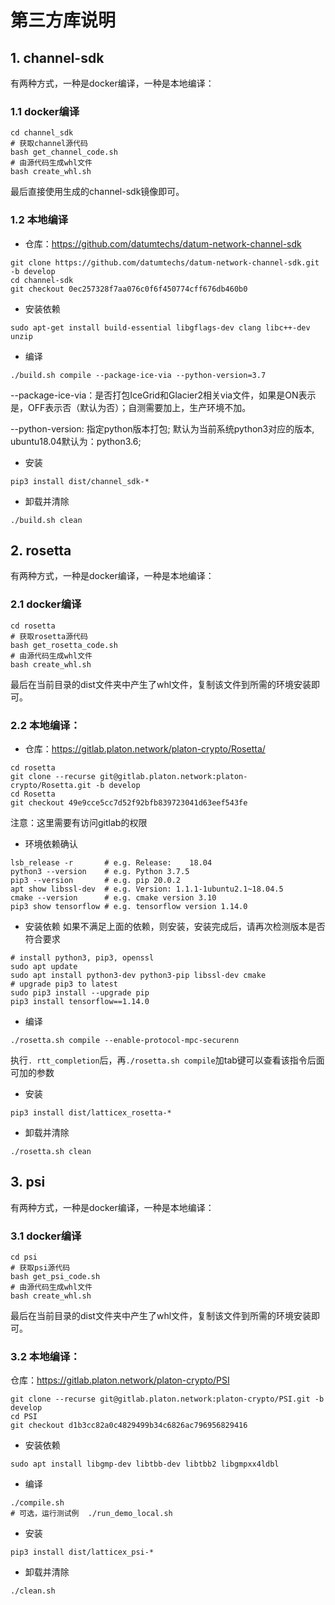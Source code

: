 # 第三方库说明

## 1. channel-sdk
有两种方式，一种是docker编译，一种是本地编译：
### 1.1 docker编译
```
cd channel_sdk
# 获取channel源代码
bash get_channel_code.sh
# 由源代码生成whl文件
bash create_whl.sh
```
最后直接使用生成的channel-sdk镜像即可。

### 1.2 本地编译
+ 仓库：https://github.com/datumtechs/datum-network-channel-sdk
```
git clone https://github.com/datumtechs/datum-network-channel-sdk.git -b develop
cd channel-sdk
git checkout 0ec257328f7aa076c0f6f450774cff676db460b0
```

+ 安装依赖
```
sudo apt-get install build-essential libgflags-dev clang libc++-dev unzip
```

+ 编译
```
./build.sh compile --package-ice-via --python-version=3.7
```
--package-ice-via：是否打包IceGrid和Glacier2相关via文件，如果是ON表示是，OFF表示否（默认为否）；自测需要加上，生产环境不加。

--python-version: 指定python版本打包; 默认为当前系统python3对应的版本, ubuntu18.04默认为：python3.6;

+ 安装
```
pip3 install dist/channel_sdk-*
```

+ 卸载并清除
```
./build.sh clean
```


## 2. rosetta
有两种方式，一种是docker编译，一种是本地编译：
### 2.1 docker编译
```
cd rosetta
# 获取rosetta源代码
bash get_rosetta_code.sh
# 由源代码生成whl文件
bash create_whl.sh
```
最后在当前目录的dist文件夹中产生了whl文件，复制该文件到所需的环境安装即可。

### 2.2 本地编译：
+ 仓库：https://gitlab.platon.network/platon-crypto/Rosetta/
```
cd rosetta
git clone --recurse git@gitlab.platon.network:platon-crypto/Rosetta.git -b develop
cd Rosetta
git checkout 49e9cce5cc7d52f92bfb839723041d63eef543fe
```
注意：这里需要有访问gitlab的权限

+ 环境依赖确认
```
lsb_release -r       # e.g. Release:	18.04
python3 --version    # e.g. Python 3.7.5
pip3 --version       # e.g. pip 20.0.2
apt show libssl-dev  # e.g. Version: 1.1.1-1ubuntu2.1~18.04.5
cmake --version      # e.g. cmake version 3.10
pip3 show tensorflow # e.g. tensorflow version 1.14.0
```

+ 安装依赖
如果不满足上面的依赖，则安装，安装完成后，请再次检测版本是否符合要求
```
# install python3, pip3, openssl
sudo apt update
sudo apt install python3-dev python3-pip libssl-dev cmake
# upgrade pip3 to latest 
sudo pip3 install --upgrade pip
pip3 install tensorflow==1.14.0
```

+ 编译
```
./rosetta.sh compile --enable-protocol-mpc-securenn
```
执行`. rtt_completion`后，再`./rosetta.sh compile`加tab键可以查看该指令后面可加的参数

+ 安装
```
pip3 install dist/latticex_rosetta-*
```

+ 卸载并清除
```
./rosetta.sh clean
```


## 3. psi
有两种方式，一种是docker编译，一种是本地编译：
### 3.1 docker编译
```
cd psi
# 获取psi源代码
bash get_psi_code.sh
# 由源代码生成whl文件
bash create_whl.sh
```
最后在当前目录的dist文件夹中产生了whl文件，复制该文件到所需的环境安装即可。

### 3.2 本地编译：
仓库：https://gitlab.platon.network/platon-crypto/PSI
```
git clone --recurse git@gitlab.platon.network:platon-crypto/PSI.git -b develop
cd PSI
git checkout d1b3cc82a0c4829499b34c6826ac796956829416
```

+ 安装依赖
```
sudo apt install libgmp-dev libtbb-dev libtbb2 libgmpxx4ldbl
```

+ 编译
```
./compile.sh
# 可选，运行测试例  ./run_demo_local.sh
```

+ 安装
```
pip3 install dist/latticex_psi-*
```

+ 卸载并清除
```
./clean.sh
```
